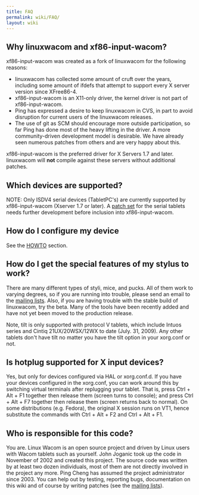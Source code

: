 ```yaml
---
title: FAQ
permalink: wiki/FAQ/
layout: wiki
---
```


Why linuxwacom and xf86-input-wacom?
------------------------------------

xf86-input-wacom was created as a fork of linuxwacom for the following
reasons:

-   linuxwacom has collected some amount of cruft over the years,
    including some amount of ifdefs that attempt to support every X
    server version since XFree86-4.
-   xf86-input-wacom is an X11-only driver, the kernel driver is not
    part of xf86-input-wacom.
-   Ping has expressed a desire to keep linuxwacom in CVS, in part to
    avoid disruption for current users of the linuxwacom releases.
-   The use of git as SCM should encourage more outside participation,
    so far Ping has done most of the heavy lifting in the driver. A more
    community-driven development model is desirable. We have already
    seen numerous patches from others and are very happy about this.

xf86-input-wacom is the preferred driver for X Servers 1.7 and later.
linuxwacom will <b>not</b> compile against these servers without
additional patches.

Which devices are supported?
----------------------------

NOTE: Only ISDV4 serial devices (TabletPC's) are currently supported by
xf86-input-wacom (Xserver 1.7 or later). A [patch
set](http://sourceforge.net/mailarchive/forum.php?thread_name=4BEB198B.9030809%40sleif.de&forum_name=linuxwacom-discuss)
for the serial tablets needs further development before inclusion into
xf86-input-wacom.

How do I configure my device
----------------------------

See the [HOWTO](/wiki/HOWTO "wikilink") section.

How do I get the special features of my stylus to work?
-------------------------------------------------------

There are many different types of styli, mice, and pucks. All of them
work to varying degrees, so if you are running into trouble, please send
an email to the [mailing lists](mailing_lists "wikilink"). Also, if you
are having trouble with the stable build of linuxwacom, try the beta.
Many of the tools have been recently added and have not yet been moved
to the production release.

Note, tilt is only supported with protocol V tablets, which include
Intuos series and Cintiq 21UX/20WSX/12WX to date (July. 31, 2009). Any
other tablets don't have tilt no matter you have the tilt option in your
xorg.conf or not.

Is hotplug supported for X input devices?
-----------------------------------------

Yes, but only for devices configured via HAL or xorg.conf.d. If you have
your devices configured in the xorg.conf, you can work around this by
switching virtual terminals after replugging your tablet. That is, press
Ctrl + Alt + F1 together then release them (screen turns to console);
and press Ctrl + Alt + F7 together then release them (screen returns
back to normal). On some distributions (e.g. Fedora), the original X
session runs on VT1, hence substitute the commands with Ctrl + Alt + F2
and Ctrl + Alt + F1.

Who is responsible for this code?
---------------------------------

You are. Linux Wacom is an open source project and driven by Linux users
with Wacom tablets such as yourself. John Joganic took up the code in
November of 2002 and created this project. The source code was written
by at least two dozen individuals, most of them are not directly
involved in the project any more. Ping Cheng has assumed the project
administrator since 2003. You can help out by testing, reporting bugs,
documentation on this wiki and of course by writing patches (see the
[mailing lists](mailing_lists "wikilink")).
